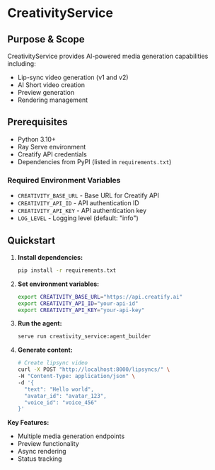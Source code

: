 # CreativityService

## Purpose & Scope
CreativityService provides AI-powered media generation capabilities including:
- Lip-sync video generation (v1 and v2)
- AI Short video creation
- Preview generation
- Rendering management

## Prerequisites
- Python 3.10+
- Ray Serve environment
- Creatify API credentials
- Dependencies from PyPI (listed in `requirements.txt`)

### Required Environment Variables
- `CREATIVITY_BASE_URL` - Base URL for Creatify API
- `CREATIVITY_API_ID` - API authentication ID
- `CREATIVITY_API_KEY` - API authentication key
- `LOG_LEVEL` - Logging level (default: "info")

## Quickstart
1. **Install dependencies:**
   ```bash
   pip install -r requirements.txt
   ```

2. **Set environment variables:**
   ```bash
   export CREATIVITY_BASE_URL="https://api.creatify.ai"
   export CREATIVITY_API_ID="your-api-id"
   export CREATIVITY_API_KEY="your-api-key"
   ```

3. **Run the agent:**
   ```bash
   serve run creativity_service:agent_builder
   ```

4. **Generate content:**
   ```bash
   # Create lipsync video
   curl -X POST "http://localhost:8000/lipsyncs/" \
   -H "Content-Type: application/json" \
   -d '{
     "text": "Hello world",
     "avatar_id": "avatar_123",
     "voice_id": "voice_456"
   }'
   ```

**Key Features:**
- Multiple media generation endpoints
- Preview functionality
- Async rendering
- Status tracking

